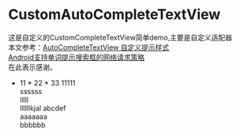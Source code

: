 # CustomAutoCompleteTextView
这是自定义的CustomCompleteTextView简单demo,主要是自定义适配器</br>
本文参考：<a href="https://www.cnblogs.com/blog4wei/p/9100726.html" target="_blank">AutoCompleteTextView 自定义提示样式</a></br>
        <a href="https://blog.csdn.net/lvshaorong/article/details/51878833" target="_blank">Android支持单词提示搜索框的网络请求策略</a></br>
在此表示感谢。</br>
* 11
        * 22
                * 33
                11111  
                ssssss   
                	lllll  
		llllllkjal
		abcdef  
		aaaaaaa  
		bbbbbb  
		
		
		
                

